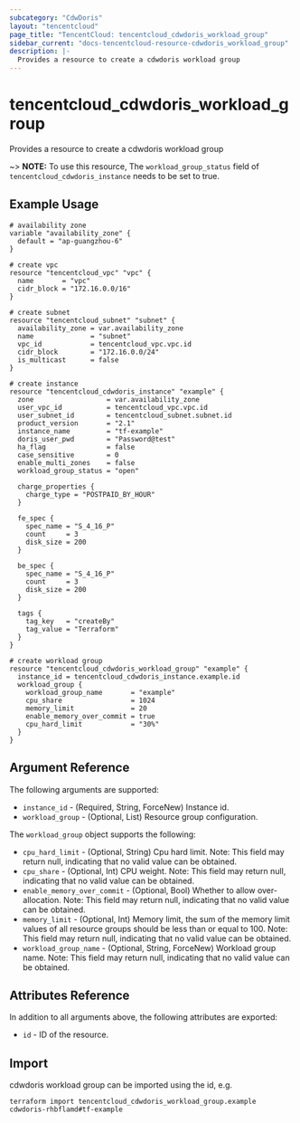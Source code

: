 ```yaml
---
subcategory: "CdwDoris"
layout: "tencentcloud"
page_title: "TencentCloud: tencentcloud_cdwdoris_workload_group"
sidebar_current: "docs-tencentcloud-resource-cdwdoris_workload_group"
description: |-
  Provides a resource to create a cdwdoris workload group
---
```


# tencentcloud_cdwdoris_workload_group

Provides a resource to create a cdwdoris workload group

~> **NOTE:** To use this resource, The `workload_group_status` field of `tencentcloud_cdwdoris_instance` needs to be set to true.

## Example Usage

```hcl
# availability zone
variable "availability_zone" {
  default = "ap-guangzhou-6"
}

# create vpc
resource "tencentcloud_vpc" "vpc" {
  name       = "vpc"
  cidr_block = "172.16.0.0/16"
}

# create subnet
resource "tencentcloud_subnet" "subnet" {
  availability_zone = var.availability_zone
  name              = "subnet"
  vpc_id            = tencentcloud_vpc.vpc.id
  cidr_block        = "172.16.0.0/24"
  is_multicast      = false
}

# create instance
resource "tencentcloud_cdwdoris_instance" "example" {
  zone                  = var.availability_zone
  user_vpc_id           = tencentcloud_vpc.vpc.id
  user_subnet_id        = tencentcloud_subnet.subnet.id
  product_version       = "2.1"
  instance_name         = "tf-example"
  doris_user_pwd        = "Password@test"
  ha_flag               = false
  case_sensitive        = 0
  enable_multi_zones    = false
  workload_group_status = "open"

  charge_properties {
    charge_type = "POSTPAID_BY_HOUR"
  }

  fe_spec {
    spec_name = "S_4_16_P"
    count     = 3
    disk_size = 200
  }

  be_spec {
    spec_name = "S_4_16_P"
    count     = 3
    disk_size = 200
  }

  tags {
    tag_key   = "createBy"
    tag_value = "Terraform"
  }
}

# create workload group
resource "tencentcloud_cdwdoris_workload_group" "example" {
  instance_id = tencentcloud_cdwdoris_instance.example.id
  workload_group {
    workload_group_name       = "example"
    cpu_share                 = 1024
    memory_limit              = 20
    enable_memory_over_commit = true
    cpu_hard_limit            = "30%"
  }
}
```

## Argument Reference

The following arguments are supported:

* `instance_id` - (Required, String, ForceNew) Instance id.
* `workload_group` - (Optional, List) Resource group configuration.

The `workload_group` object supports the following:

* `cpu_hard_limit` - (Optional, String) Cpu hard limit. Note: This field may return null, indicating that no valid value can be obtained.
* `cpu_share` - (Optional, Int) CPU weight. Note: This field may return null, indicating that no valid value can be obtained.
* `enable_memory_over_commit` - (Optional, Bool) Whether to allow over-allocation. Note: This field may return null, indicating that no valid value can be obtained.
* `memory_limit` - (Optional, Int) Memory limit, the sum of the memory limit values of all resource groups should be less than or equal to 100. Note: This field may return null, indicating that no valid value can be obtained.
* `workload_group_name` - (Optional, String, ForceNew) Workload group name. Note: This field may return null, indicating that no valid value can be obtained.

## Attributes Reference

In addition to all arguments above, the following attributes are exported:

* `id` - ID of the resource.




## Import

cdwdoris workload group can be imported using the id, e.g.

```
terraform import tencentcloud_cdwdoris_workload_group.example cdwdoris-rhbflamd#tf-example
```

